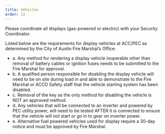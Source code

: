 ```yaml
---
title: Vehicles
order: 12
---
```


Please coordinate all displays (gas-powered or electric) with your Security Coordinator.

Listed below are the requirements for display vehicles at ACC/PEC as determined by the City of Austin Fire Marshal’s Office:

- a. Any method for rendering a display vehicle inoperable other than removal of battery cables or ignition fuses needs to be submitted to the Fire Marshal for approval.
- b. A qualified person responsible for disabling the display vehicle will need to be on site during load in and able to demonstrate to the Fire Marshal or ACCD Safety staff that the vehicle starting system has been disabled.
- c. Removal of the key as the only method for disabling the vehicle is NOT an approved method.
- d. Any vehicles that will be connected to an inverter and powered by PEC utility power, will need to be tested AFTER it is connected to ensure that the vehicle will not start or go in to gear on inverter power.
- e. Alternative fuel powered vehicles used for display require a 30-day notice and must be approved by Fire Marshal.
